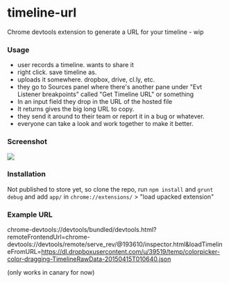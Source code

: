 # timeline-url
Chrome devtools extension to generate a URL for your timeline - wip

### Usage 

* user records a timeline. wants to share it
* right click. save timeline as.
* uploads it somewhere. dropbox, drive, cl.ly, etc.
* they go to Sources panel where there's another pane under "Evt Listener breakpoints" called "Get Timeline URL" or something
* In an input field they drop in the URL of the hosted file
* It returns gives the big long URL to copy.
* they send it around to their team or report it in a bug or whatever. 
* everyone can take a look and work together to make it better.

### Screenshot
![](http://i.imgur.com/KZ0Wrr2.png)


### Installation

Not published to store yet, so clone the repo, run `npm install` and `grunt debug` and add `app/` in `chrome://extensions/` > "load upacked extension"

### Example URL

chrome-devtools://devtools/bundled/devtools.html?remoteFrontendUrl=chrome-devtools://devtools/remote/serve_rev/@193610/inspector.html&loadTimelineFromURL=https://dl.dropboxusercontent.com/u/39519/temp/colorpicker-color-dragging-TimelineRawData-20150415T010640.json

(only works in canary for now)
